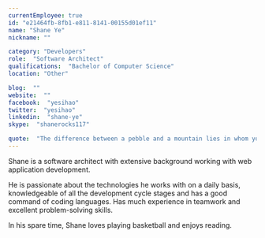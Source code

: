 ```yaml
---
currentEmployee: true
id: "e21464fb-8fb1-e811-8141-00155d01ef11"
name: "Shane Ye"
nickname: ""

category: "Developers"
role:  "Software Architect"
qualifications:  "Bachelor of Computer Science"
location: "Other"

blog:  ""
website:  ""
facebook:  "yesihao"
twitter:  "yesihao"
linkedin:  "shane-ye"
skype:  "shanerocks117"

quote:  "The difference between a pebble and a mountain lies in whom you ask to move it."
---
```


Shane is a software architect with extensive background working with web application development.   

He is passionate about the technologies he works with on a daily basis, knowledgeable of all the development cycle stages and has a good command of coding languages. Has much experience in teamwork and excellent problem-solving skills.  

In his spare time, Shane loves playing basketball and enjoys reading.
